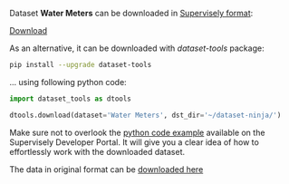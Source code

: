 Dataset **Water Meters** can be downloaded in [Supervisely format](https://developer.supervisely.com/api-references/supervisely-annotation-json-format):

 [Download](https://assets.supervisely.com/supervisely-supervisely-assets-public/teams_storage/w/1/ew/fP0GSxiab5X3C1W1ItVCaeBNeU9hU5S5crIbF0XWt5cSkw0mlRug19styxEZfuD1ElosiPigOY9ySFr3dGMl0TYDjgXvOMOnyvV8PiH8XLcWkzP6YdNSowkLIdHK.tar)

As an alternative, it can be downloaded with *dataset-tools* package:
``` bash
pip install --upgrade dataset-tools
```

... using following python code:
``` python
import dataset_tools as dtools

dtools.download(dataset='Water Meters', dst_dir='~/dataset-ninja/')
```
Make sure not to overlook the [python code example](https://developer.supervisely.com/getting-started/python-sdk-tutorials/iterate-over-a-local-project) available on the Supervisely Developer Portal. It will give you a clear idea of how to effortlessly work with the downloaded dataset.

The data in original format can be [downloaded here](https://www.kaggle.com/datasets/tapakah68/yandextoloka-water-meters-dataset/download?datasetVersionNumber=2)